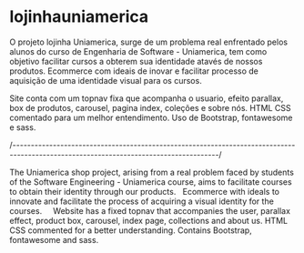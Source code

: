 # lojinhauniamerica
 O projeto lojinha Uniamerica, surge de um problema real enfrentado pelos alunos do curso de Engenharia de Software - Uniamerica, tem como objetivo facilitar cursos a obterem sua identidade atavés de nossos produtos.
 Ecommerce com ideais de inovar e facilitar processo de aquisição de uma identidade visual para os cursos.
 
 Site conta com um topnav fixa que acompanha o usuario, efeito parallax, box de produtos, carousel, pagina index, coleções e sobre nós.
HTML CSS comentado para um melhor entendimento.
Uso de Bootstrap, fontawesome e sass.

/*--------------------------------------------------------------------------------------------------------------------------------------*/

The Uniamerica shop project, arising from a real problem faced by students of the Software Engineering - Uniamerica course, aims to facilitate courses to obtain their identity through our products.
  Ecommerce with ideals to innovate and facilitate the process of acquiring a visual identity for the courses.
 
  Website has a fixed topnav that accompanies the user, parallax effect, product box, carousel, index page, collections and about us.
HTML CSS commented for a better understanding.
Contains Bootstrap, fontawesome and sass.
